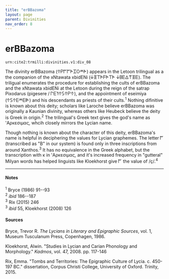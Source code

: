 ```yaml
---
title: "erBBazoma"
layout: page
parent: Divinities
nav_order: 8
---
```



# erBBazoma

`urn:cite2:trmilli:divinities.v1:div_08`

The divinity erBBazoma (𐊁𐊕𐊃𐊃𐊀𐊈𐊒𐊎𐊀) appears in the Letoon trilingual as a the companion of the xNtawata xbidENi (𐊜𐊑𐊗𐊀𐊇𐊀𐊗𐊀 𐊜𐊂𐊆𐊅𐊚𐊑𐊆). The triligual enumerates the procedure for establishing the cults of erBBazoma and the xNtawata xbidENi at the Letoon during the reign of the satrap Pixodarus (pigesere / 𐊓𐊆𐊄𐊁𐊖𐊁𐊕𐊁), and the appointment of eseimiya (𐊁𐊖𐊁𐊆𐊎𐊆𐊊𐊀) and his descendants as priests of their cults.<sup>1</sup> Nothing difinitive is known about this deity; scholars like Laroche believe erBBazoma was originally a Kaunian divinity, whereas others like Heubeck believe the deity is Greek in origin.<sup>2</sup> The trilingual's Greek text gives the god's name as 'Αρκεσιμας, whcih closely mirrors the Lycian name. 

Though nothing is known about the character of this deity, erBBazoma's name is helpful in deciphering the values for Lycian graphemes. The letter 𐊃 (transcribed as "B" in our system) is found only in three inscriptions from around Xanthos.<sup>3</sup> It has no equivalence in the Greek alphabet, but the transcription with κ in 'Αρκεσιμας, and it's increased frequency in "gutteral" Milyan words has helped linguists like Kloekhorst give 𐊃 the value of /ç/.<sup>4</sup>  

---------------
#### Notes
<sup>1</sup> Bryce (1986) 91--93<br>
<sup>2</sup> *ibid* 186--187<br>
<sup>3</sup> Rix (2015) 246<br>
<sup>3</sup> *ibid* 55, Kloekhorst (2008) 126<br>


#### Sources
Bryce, Trevor R. *The Lycians in Literary and Epigraphic Sources*, vol. 1, Museum Tusculanum Press, Copenhagen, 1986.

Kloekhorst, Alwin. "Studies in Lycian and Carian Phonology and Morphology." *Kadmos*, vol. 47, 2008. pp. 117-146

Rix, Emma. "Tombs and Territories: The Epigraphic Culture of Lycia. c. 450-197 BC." dissertation, Corpus Christi College, University of Oxford. Trinity, 2015. 
